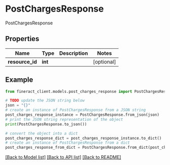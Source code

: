 # PostChargesResponse

PostChargesResponse

## Properties

Name | Type | Description | Notes
------------ | ------------- | ------------- | -------------
**resource_id** | **int** |  | [optional] 

## Example

```python
from fineract_client.models.post_charges_response import PostChargesResponse

# TODO update the JSON string below
json = "{}"
# create an instance of PostChargesResponse from a JSON string
post_charges_response_instance = PostChargesResponse.from_json(json)
# print the JSON string representation of the object
print(PostChargesResponse.to_json())

# convert the object into a dict
post_charges_response_dict = post_charges_response_instance.to_dict()
# create an instance of PostChargesResponse from a dict
post_charges_response_from_dict = PostChargesResponse.from_dict(post_charges_response_dict)
```
[[Back to Model list]](../README.md#documentation-for-models) [[Back to API list]](../README.md#documentation-for-api-endpoints) [[Back to README]](../README.md)


